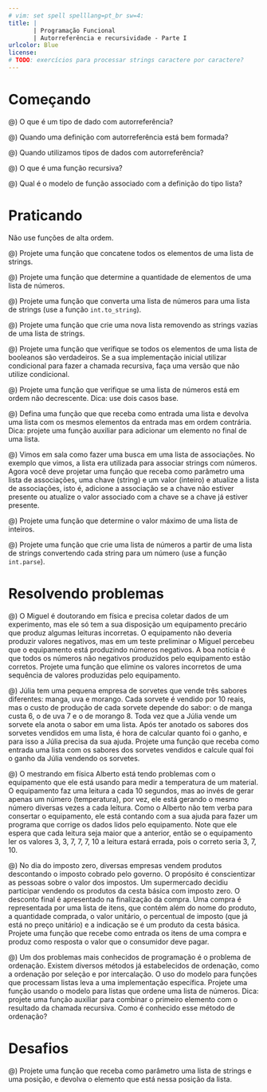 ```yaml
---
# vim: set spell spelllang=pt_br sw=4:
title: |
       | Programação Funcional
       | Autorreferência e recursividade - Parte I
urlcolor: Blue
license:
# TODO: exercícios para processar strings caractere por caractere?
---
```


# Começando

@) O que é um tipo de dado com autorreferência?

@) Quando uma definição com autorreferência está bem formada?

@) Quando utilizamos tipos de dados com autorreferência?

@) O que é uma função recursiva?

@) Qual é o modelo de função associado com a definição do tipo lista?


# Praticando

Não use funções de alta ordem.

<!-- Básico - reduce -->

@) Projete uma função que concatene todos os elementos de uma lista de strings.

@) Projete uma função que determine a quantidade de elementos de uma lista de números.

<!-- Básico - map -->

@) Projete uma função que converta uma lista de números para uma lista de strings (use a função `int.to_string`).

<!-- Básico - filter -->

@) Projete uma função que crie uma nova lista removendo as strings vazias de uma lista de strings.

<!-- Processamento parcial -->

@) Projete uma função que verifique se todos os elementos de uma lista de booleanos são verdadeiros. Se a sua implementação inicial utilizar condicional para fazer a chamada recursiva, faça uma versão que não utilize condicional.

<!-- Ajuste caso base -->

@) Projete uma função que verifique se uma lista de números está em ordem não decrescente. Dica: use dois casos base.

<!-- Funções auxiliares -->

@) Defina uma função que que receba como entrada uma lista e devolva uma lista com os mesmos elementos da entrada mas em ordem contrária. Dica: projete uma função auxiliar para adicionar um elemento no final de uma lista.

<!-- Lista de estruturas -->

@) Vimos em sala como fazer uma busca em uma lista de associações. No exemplo que vimos, a lista era utilizada para associar strings com números. Agora você deve projetar uma função que receba como parâmetro uma lista de associações, uma chave (string) e um valor (inteiro) e atualize a lista de associações, isto é, adicione a associação se a chave não estiver presente ou atualize o valor associado com a chave se a chave já estiver presente.

<!-- Result -->

@) Projete uma função que determine o valor máximo de uma lista de inteiros.

@) Projete uma função que crie uma lista de números a partir de uma lista de strings convertendo cada string para um número (use a função `int.parse`).


# Resolvendo problemas

@) O Miguel é doutorando em física e precisa coletar dados de um experimento, mas ele só tem a sua disposição um equipamento precário que produz algumas leituras incorretas. O equipamento não deveria produzir valores negativos, mas em um teste preliminar o Miguel percebeu que o equipamento está produzindo números negativos. A boa notícia é que todos os números não negativos produzidos pelo equipamento estão corretos. Projete uma função que elimine os valores incorretos de uma sequência de valores produzidas pelo equipamento.

@) Júlia tem uma pequena empresa de sorvetes que vende três sabores diferentes: manga, uva e morango. Cada sorvete é vendido por 10 reais, mas o custo de produção de cada sorvete depende do sabor: o de manga custa 6, o de uva 7 e o de morango 8. Toda vez que a Júlia vende um sorvete ela anota o sabor em uma lista. Após ter anotado os sabores dos sorvetes vendidos em uma lista, é hora de calcular quanto foi o ganho, e para isso a Júlia precisa da sua ajuda. Projete uma função que receba como entrada uma lista com os sabores dos sorvetes vendidos e calcule qual foi o ganho da Júlia vendendo os sorvetes.

@) O mestrando em física Alberto está tendo problemas com o equipamento que ele está usando para medir a temperatura de um material. O equipamento faz uma leitura a cada 10 segundos, mas ao invés de gerar apenas um número (temperatura), por vez, ele está gerando o mesmo número diversas vezes a cada leitura. Como o Alberto não tem verba para consertar o equipamento, ele está contando com a sua ajuda para fazer um programa que corrige os dados lidos pelo equipamento. Note que ele espera que cada leitura seja maior que a anterior, então se o equipamento ler os valores 3, 3, 7, 7, 7, 10 a leitura estará errada, pois o correto seria 3, 7, 10.

<!--
@) Você acaba de ser contratado por um empresa que está desenvolvendo um sistema de gerenciamento de campeonatos amadores de futebol. A sua primeira tarefa é projetar uma função que calcule o desempenho de um time, que consiste no número de pontos, número de vitórias e saldo de gols (diferenças entre os gols feitos e sofridos) de um time a partir dos resultados das partidas que ele jogou. Cada vitória gera três pontos e cada empate um ponto. Por exemplo, se os resultados para um determinado time foram $5 \times 1$, $0 \times 2$ e $1 \times 1$, onde o primeiro número são os gols feitos e o segundo os gols sofridos, então o time fez 4 pontos, obteve 1 vitória e saldo de gols de 2.
-->

@) No dia do imposto zero, diversas empresas vendem produtos descontando o imposto cobrado pelo governo. O propósito é conscientizar as pessoas sobre o valor dos impostos. Um supermercado decidiu participar vendendo os produtos da cesta básica com imposto zero. O desconto final é apresentado na finalização da compra. Uma compra é representada por uma lista de itens, que contém além do nome do produto, a quantidade comprada, o valor unitário, o percentual de imposto (que já está no preço unitário) e a indicação se é um produto da cesta básica. Projete uma função que recebe como entrada os itens de uma compra e produz como resposta o valor que o consumidor deve pagar.

@) Um dos problemas mais conhecidos de programação é o problema de ordenação. Existem diversos métodos já estabelecidos de ordenação, como a ordenação por seleção e por intercalação. O uso do modelo para funções que processam listas leva a uma implementação específica. Projete uma função usando o modelo para listas que ordene uma lista de números. Dica: projete uma função auxiliar para combinar o primeiro elemento com o resultado da chamada recursiva. Como é conhecido esse método de ordenação?

# Desafios

@) Projete uma função que receba como parâmetro uma lista de strings e uma posição, e devolva o elemento que está nessa posição da lista.
